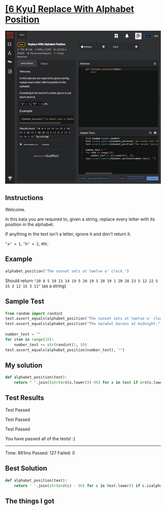 # [[6 Kyu] Replace With Alphabet Position](https://www.codewars.com/kata/546f922b54af40e1e90001da/train/python)

![image](./Problem.png)


## Instructions

Welcome.

In this kata you are required to, given a string, replace every letter with its position in the alphabet.

If anything in the text isn't a letter, ignore it and don't return it.

`"a" = 1`, `"b" = 2`, etc.

## Example

```python
alphabet_position("The sunset sets at twelve o' clock.")
```

Should return `"20 8 5 19 21 14 19 5 20 19 5 20 19 1 20 20 23 5 12 22 5 15 3 12 15 3 11"` (as a string)



## Sample Test

```python
from random import randint
test.assert_equals(alphabet_position("The sunset sets at twelve o' clock."), "20 8 5 19 21 14 19 5 20 19 5 20 19 1 20 20 23 5 12 22 5 15 3 12 15 3 11")
test.assert_equals(alphabet_position("The narwhal bacons at midnight."), "20 8 5 14 1 18 23 8 1 12 2 1 3 15 14 19 1 20 13 9 4 14 9 7 8 20")

number_test = ""
for item in range(10):
    number_test += str(randint(1, 9))
test.assert_equals(alphabet_position(number_test), "")
```



## My solution

```python
def alphabet_position(text):
    return " ".join([str(ord(x.lower())-96) for x in text if ord(x.lower())>96 ])
```



## Test Results

Test Passed

Test Passed

Test Passed

You have passed all of the tests! :)

---------

Time: 861ms Passed: 127 Failed: 0



## Best Solution

```python
def alphabet_position(text):
    return ' '.join(str(ord(c) - 96) for c in text.lower() if c.isalpha())
```



## The things I got

